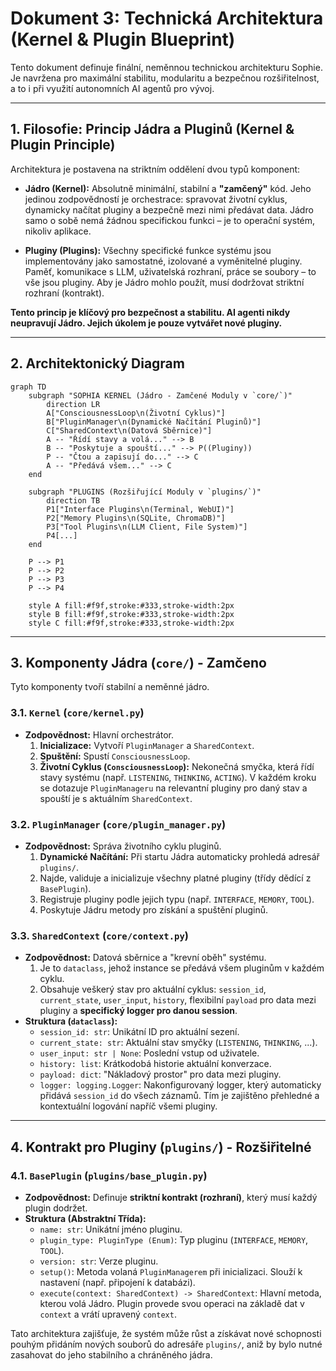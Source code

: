 # Dokument 3: Technická Architektura (Kernel & Plugin Blueprint)

Tento dokument definuje finální, neměnnou technickou architekturu Sophie. Je navržena pro maximální stabilitu, modularitu a bezpečnou rozšiřitelnost, a to i při využití autonomních AI agentů pro vývoj.

---

## 1. Filosofie: Princip Jádra a Pluginů (Kernel & Plugin Principle)

Architektura je postavena na striktním oddělení dvou typů komponent:

*   **Jádro (Kernel):** Absolutně minimální, stabilní a **"zamčený"** kód. Jeho jedinou zodpovědností je orchestrace: spravovat životní cyklus, dynamicky načítat pluginy a bezpečně mezi nimi předávat data. Jádro samo o sobě nemá žádnou specifickou funkci – je to operační systém, nikoliv aplikace.

*   **Pluginy (Plugins):** Všechny specifické funkce systému jsou implementovány jako samostatné, izolované a vyměnitelné pluginy. Paměť, komunikace s LLM, uživatelská rozhraní, práce se soubory – to vše jsou pluginy. Aby je Jádro mohlo použít, musí dodržovat striktní rozhraní (kontrakt).

**Tento princip je klíčový pro bezpečnost a stabilitu. AI agenti nikdy neupravují Jádro. Jejich úkolem je pouze vytvářet nové pluginy.**

---

## 2. Architektonický Diagram

```mermaid
graph TD
    subgraph "SOPHIA KERNEL (Jádro - Zamčené Moduly v `core/`)"
        direction LR
        A["ConsciousnessLoop\n(Životní Cyklus)"]
        B["PluginManager\n(Dynamické Načítání Pluginů)"]
        C["SharedContext\n(Datová Sběrnice)"]
        A -- "Řídí stavy a volá..." --> B
        B -- "Poskytuje a spouští..." --> P((Pluginy))
        P -- "Čtou a zapisují do..." --> C
        A -- "Předává všem..." --> C
    end

    subgraph "PLUGINS (Rozšiřující Moduly v `plugins/`)"
        direction TB
        P1["Interface Plugins\n(Terminal, WebUI)"]
        P2["Memory Plugins\n(SQLite, ChromaDB)"]
        P3["Tool Plugins\n(LLM Client, File System)"]
        P4[...]
    end

    P --> P1
    P --> P2
    P --> P3
    P --> P4

    style A fill:#f9f,stroke:#333,stroke-width:2px
    style B fill:#f9f,stroke:#333,stroke-width:2px
    style C fill:#f9f,stroke:#333,stroke-width:2px
```

---

## 3. Komponenty Jádra (`core/`) - Zamčeno

Tyto komponenty tvoří stabilní a neměnné jádro.

### 3.1. `Kernel` (`core/kernel.py`)
*   **Zodpovědnost:** Hlavní orchestrátor.
    1.  **Inicializace:** Vytvoří `PluginManager` a `SharedContext`.
    2.  **Spuštění:** Spustí `ConsciousnessLoop`.
    3.  **Životní Cyklus (`ConsciousnessLoop`):** Nekonečná smyčka, která řídí stavy systému (např. `LISTENING`, `THINKING`, `ACTING`). V každém kroku se dotazuje `PluginManageru` na relevantní pluginy pro daný stav a spouští je s aktuálním `SharedContext`.

### 3.2. `PluginManager` (`core/plugin_manager.py`)
*   **Zodpovědnost:** Správa životního cyklu pluginů.
    1.  **Dynamické Načítání:** Při startu Jádra automaticky prohledá adresář `plugins/`.
    2.  Najde, validuje a inicializuje všechny platné pluginy (třídy dědící z `BasePlugin`).
    3.  Registruje pluginy podle jejich typu (např. `INTERFACE`, `MEMORY`, `TOOL`).
    4.  Poskytuje Jádru metody pro získání a spuštění pluginů.

### 3.3. `SharedContext` (`core/context.py`)
* **Zodpovědnost:** Datová sběrnice a "krevní oběh" systému.
    1.  Je to `dataclass`, jehož instance se předává všem pluginům v každém cyklu.
    2.  Obsahuje veškerý stav pro aktuální cyklus: `session_id`, `current_state`, `user_input`, `history`, flexibilní `payload` pro data mezi pluginy a **specifický logger pro danou session**.
* **Struktura (`dataclass`):**
    * `session_id: str`: Unikátní ID pro aktuální sezení.
    * `current_state: str`: Aktuální stav smyčky (`LISTENING`, `THINKING`, ...).
    * `user_input: str | None`: Poslední vstup od uživatele.
    * `history: list`: Krátkodobá historie aktuální konverzace.
    * `payload: dict`: "Nákladový prostor" pro data mezi pluginy.
    * `logger: logging.Logger`: Nakonfigurovaný logger, který automaticky přidává `session_id` do všech záznamů. Tím je zajištěno přehledné a kontextuální logování napříč všemi pluginy.

---

## 4. Kontrakt pro Pluginy (`plugins/`) - Rozšiřitelné

### 4.1. `BasePlugin` (`plugins/base_plugin.py`)
*   **Zodpovědnost:** Definuje **striktní kontrakt (rozhraní)**, který musí každý plugin dodržet.
*   **Struktura (Abstraktní Třída):**
    *   `name: str`: Unikátní jméno pluginu.
    *   `plugin_type: PluginType (Enum)`: Typ pluginu (`INTERFACE`, `MEMORY`, `TOOL`).
    *   `version: str`: Verze pluginu.
    *   `setup()`: Metoda volaná `PluginManagerem` při inicializaci. Slouží k nastavení (např. připojení k databázi).
    *   `execute(context: SharedContext) -> SharedContext`: Hlavní metoda, kterou volá Jádro. Plugin provede svou operaci na základě dat v `context` a vrátí upravený `context`.

Tato architektura zajišťuje, že systém může růst a získávat nové schopnosti pouhým přidáním nových souborů do adresáře `plugins/`, aniž by bylo nutné zasahovat do jeho stabilního a chráněného jádra.